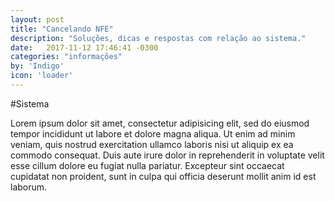 ```yaml
---
layout: post
title: "Cancelando NFE"
description: "Soluções, dicas e respostas com relação ao sistema."
date:   2017-11-12 17:46:41 -0300
categories: "informações"
by: 'Indigo'
icon: 'loader'
---
```


#Sistema

Lorem ipsum dolor sit amet, consectetur adipisicing elit, sed do eiusmod tempor incididunt ut labore et dolore magna aliqua. Ut enim ad minim veniam, quis nostrud exercitation ullamco laboris nisi ut aliquip ex ea commodo consequat. Duis aute irure dolor in reprehenderit in voluptate velit esse cillum dolore eu fugiat nulla pariatur. Excepteur sint occaecat cupidatat non proident, sunt in culpa qui officia deserunt mollit anim id est laborum.
